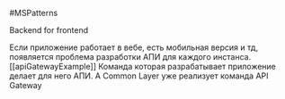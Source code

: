#MSPatterns 

Backend for frontend

Если приложение работает в вебе, есть мобильная версия и тд, появляется проблема разработки АПИ для каждого инстанса. 
[[apiGatewayExample]]
Команда которая разрабатывает приложение делает для него АПИ. А Common Layer уже реализует команда API Gateway